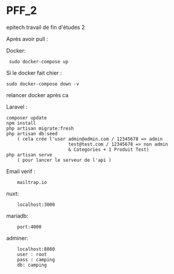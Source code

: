 # PFF_2
epitech travail de fin d'études 2


Après avoir pull :

Docker:
      
     sudo docker-compose up

Si le docker fait chier :

    sudo docker-compose down -v

relancer docker après ca

Laravel :
        
    composer update
    npm install
    php artisan migrate:fresh
    php artisan db:seed 
        ( cela crée l'user admin@admin.com / 12345678 => admin
                           test@test.com / 12345678 => non admin
                           & Categories + 1 Produit Test)
    php artisan serve   
        ( pour lancer le serveur de l'api )

Email verif :

        mailtrap.io

nuxt:

        localhost:3000

mariadb:

        port:4000

adminer:

        localhost:8080
        user : root
        pass : camping
        db: camping


